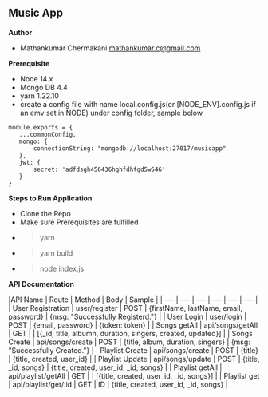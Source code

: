 ## Music App

**Author**
 - Mathankumar Chermakani <mathankumar.c@gmail.com>

**Prerequisite**
 - Node 14.x
 - Mongo DB 4.4
 - yarn 1.22.10
 - create a config file with name local.config.js(or [NODE_ENV].config.js if an emv set in NODE) under config folder, sample below
 ```
 module.exports = {
    ...commonConfig,
    mongo: {
        connectionString: "mongodb://localhost:27017/musicapp"
    },
    jwt: {
        secret: 'adfdsgh456436hghfdhfgd5w546'
    }
}
```

 **Steps to Run Application**
 - Clone the Repo
 - Make sure Prerequisites are fulfilled
 - > yarn
 - > yarn build
 - > node index.js

 **API Documentation**

|API Name | Route | Method | Body | Sample |
| --- | --- | --- | --- | --- | --- |
| User Registration | user/register | POST | {firstName, lastName, email, password} | {msg: "Successfully Registerd."} |
| User Login | user/login | POST | {email, password} | {token: token} |
| Songs getAll | api/songs/getAll | GET | | [{_id, title, albumn, duration, singers, created, updated}] |
| Songs Create | api/songs/create | POST | {title, album, duration, singers} | {msg: "Successfully Created."} |
| Playlist Create | api/songs/create | POST | {title} | {title, created, user_id} |
| Playlist Update | api/songs/update | POST | {title, _id, songs} | {title, created, user_id, _id, songs} |
| Playlist getAll | api/playlist/getAll | GET |  | [{title, created, user_id, _id, songs}] |
| Playlist get | api/playlist/get/:id | GET | ID | {title, created, user_id, _id, songs} |